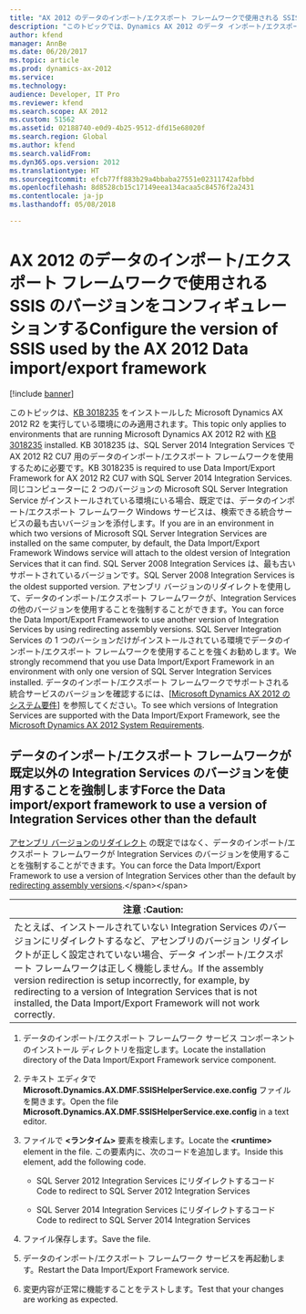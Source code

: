 ```yaml
---
title: "AX 2012 のデータのインポート/エクスポート フレームワークで使用される SSIS のバージョンをコンフィギュレーションする"
description: "このトピックでは、Dynamics AX 2012 のデータ インポート/エクスポート フレームワークで使用されている SSIS を構成する方法について説明します。"
author: kfend
manager: AnnBe
ms.date: 06/20/2017
ms.topic: article
ms.prod: dynamics-ax-2012
ms.service: 
ms.technology: 
audience: Developer, IT Pro
ms.reviewer: kfend
ms.search.scope: AX 2012
ms.custom: 51562
ms.assetid: 02188740-e0d9-4b25-9512-dfd15e68020f
ms.search.region: Global
ms.author: kfend
ms.search.validFrom: 
ms.dyn365.ops.version: 2012
ms.translationtype: HT
ms.sourcegitcommit: efcb77ff883b29a4bbaba27551e02311742afbbd
ms.openlocfilehash: 8d8528cb15c17149eea134acaa5c84576f2a2431
ms.contentlocale: ja-jp
ms.lasthandoff: 05/08/2018

---
```


# <a name="configure-the-version-of-ssis-used-by-the-ax-2012-data-importexport-framework"></a><span data-ttu-id="dde56-103">AX 2012 のデータのインポート/エクスポート フレームワークで使用される SSIS のバージョンをコンフィギュレーションする</span><span class="sxs-lookup"><span data-stu-id="dde56-103">Configure the version of SSIS used by the AX 2012 Data import/export framework</span></span>

[!include [banner](../../includes/banner.md)]

<span data-ttu-id="dde56-104">このトピックは、[KB 3018235](https://mbs2.microsoft.com/Knowledgebase/KBDisplay.aspx?scid=kb;en-us;3018235) をインストールした Microsoft Dynamics AX 2012 R2 を実行している環境にのみ適用されます。</span><span class="sxs-lookup"><span data-stu-id="dde56-104">This topic only applies to environments that are running Microsoft Dynamics AX 2012 R2 with [KB 3018235](https://mbs2.microsoft.com/Knowledgebase/KBDisplay.aspx?scid=kb;en-us;3018235) installed.</span></span> <span data-ttu-id="dde56-105">KB 3018235 は、SQL Server 2014 Integration Services で AX 2012 R2 CU7 用のデータのインポート/エクスポート フレームワークを使用するために必要です。</span><span class="sxs-lookup"><span data-stu-id="dde56-105">KB 3018235 is required to use Data Import/Export Framework for AX 2012 R2 CU7 with SQL Server 2014 Integration Services.</span></span> <span data-ttu-id="dde56-106">同じコンピューターに 2 つのバージョンの Microsoft SQL Server Integration Service がインストールされている環境にいる場合、既定では、データのインポート/エクスポート フレームワーク Windows サービスは、検索できる統合サービスの最も古いバージョンを添付します。</span><span class="sxs-lookup"><span data-stu-id="dde56-106">If you are in an environment in which two versions of Microsoft SQL Server Integration Services are installed on the same computer, by default, the Data Import/Export Framework Windows service will attach to the oldest version of Integration Services that it can find.</span></span> <span data-ttu-id="dde56-107">SQL Server 2008 Integration Services は、最も古いサポートされているバージョンです。</span><span class="sxs-lookup"><span data-stu-id="dde56-107">SQL Server 2008 Integration Services is the oldest supported version.</span></span> <span data-ttu-id="dde56-108">アセンブリ バージョンのリダイレクトを使用して、データのインポート/エクスポート フレームワークが、Integration Services の他のバージョンを使用することを強制することができます。</span><span class="sxs-lookup"><span data-stu-id="dde56-108">You can force the Data Import/Export Framework to use another version of Integration Services by using redirecting assembly versions.</span></span> <span data-ttu-id="dde56-109">SQL Server Integration Services の 1 つのバーションだけがインストールされている環境でデータのインポート/エクスポート フレームワークを使用することを強くお勧めします。</span><span class="sxs-lookup"><span data-stu-id="dde56-109">We strongly recommend that you use Data Import/Export Framework in an environment with only one version of SQL Server Integration Services installed.</span></span> <span data-ttu-id="dde56-110">データのインポート/エクスポート フレームワークでサポートされる統合サービスのバージョンを確認するには、[[Microsoft Dynamics AX 2012 のシステム要件](http://go.microsoft.com/fwlink/?LinkId=165377)] を参照してください。</span><span class="sxs-lookup"><span data-stu-id="dde56-110">To see which versions of Integration Services are supported with the Data Import/Export Framework, see the [Microsoft Dynamics AX 2012 System Requirements](http://go.microsoft.com/fwlink/?LinkId=165377).</span></span>

## <a name="force-the-data-importexport-framework-to-use-a-version-of-integration-services-other-than-the-default"></a><span data-ttu-id="dde56-111">データのインポート/エクスポート フレームワークが既定以外の Integration Services のバージョンを使用することを強制します</span><span class="sxs-lookup"><span data-stu-id="dde56-111">Force the Data import/export framework to use a version of Integration Services other than the default</span></span>
<span data-ttu-id="dde56-112">[アセンブリ バージョンのリダイレクト](https://msdn.microsoft.com/en-us/library/7wd6ex19(v=vs.110).aspx) の既定ではなく、データのインポート/エクスポート フレームワークが Integration Services のバージョンを使用することを強制することができます。</span><span class="sxs-lookup"><span data-stu-id="dde56-112">You can force the Data Import/Export Framework to use a version of Integration Services other than the default by [redirecting assembly versions](https://msdn.microsoft.com/en-us/library/7wd6ex19(v=vs.110).aspx).</span></span>

| <span data-ttu-id="dde56-113">注意 :</span><span class="sxs-lookup"><span data-stu-id="dde56-113">Caution:</span></span>                                                                                                                                                                                                    |
|-------------------------------------------------------------------------------------------------------------------------------------------------------------------------------------------------------------|
| <span data-ttu-id="dde56-114">たとえば、インストールされていない Integration Services のバージョンにリダイレクトするなど、アセンブリのバージョン リダイレクトが正しく設定されていない場合、データ インポート/エクスポート フレームワークは正しく機能しません。</span><span class="sxs-lookup"><span data-stu-id="dde56-114">If the assembly version redirection is setup incorrectly, for example, by redirecting to a version of Integration Services that is not installed, the Data Import/Export Framework will not work correctly.</span></span> |

1.  <span data-ttu-id="dde56-115">データのインポート/エクスポート フレームワーク サービス コンポーネントのインストール ディレクトリを指定します。</span><span class="sxs-lookup"><span data-stu-id="dde56-115">Locate the installation directory of the Data Import/Export Framework service component.</span></span>
2.  <span data-ttu-id="dde56-116">テキスト エディタで **Microsoft.Dynamics.AX.DMF.SSISHelperService.exe.config** ファイルを開きます。</span><span class="sxs-lookup"><span data-stu-id="dde56-116">Open the file **Microsoft.Dynamics.AX.DMF.SSISHelperService.exe.config** in a text editor.</span></span>
3.  <span data-ttu-id="dde56-117">ファイルで **&lt;ランタイム&gt;** 要素を検索します。</span><span class="sxs-lookup"><span data-stu-id="dde56-117">Locate the **&lt;runtime&gt;** element in the file.</span></span> <span data-ttu-id="dde56-118">この要素内に、次のコードを追加します。</span><span class="sxs-lookup"><span data-stu-id="dde56-118">Inside this element, add the following code.</span></span>
    -   <span data-ttu-id="dde56-119">SQL Server 2012 Integration Services にリダイレクトするコード     <assemblyBinding xmlns="urn:schemas-microsoft-com:asm.v1"> <dependentAssembly> <assemblyIdentity name="Microsoft.SqlServer.DTSPipelineWrap"
                      publicKeyToken="89845dcd8080cc91" /> <bindingRedirect oldVersion="10.0.0.0" newVersion="11.0.0.0" /> </dependentAssembly> <dependentAssembly> <assemblyIdentity name="Microsoft.SqlServer.DTSRuntimeWrap"
                      publicKeyToken="89845dcd8080cc91" /> <bindingRedirect oldVersion="10.0.0.0" newVersion="11.0.0.0" /> </dependentAssembly> <dependentAssembly> <assemblyIdentity name="Microsoft.SqlServer.ManagedDTS"
                      publicKeyToken="89845dcd8080cc91" /> <bindingRedirect oldVersion="10.0.0.0" newVersion="11.0.0.0" /> </dependentAssembly> <dependentAssembly> <assemblyIdentity name="Microsoft.SqlServer.PipelineHost"
                      publicKeyToken="89845dcd8080cc91" /> <bindingRedirect oldVersion="10.0.0.0" newVersion="11.0.0.0" /> </dependentAssembly> <dependentAssembly> <assemblyIdentity name="Microsoft.SqlServer.SQLTask"
                      publicKeyToken="89845dcd8080cc91" /> <bindingRedirect oldVersion="10.0.0.0" newVersion="11.0.0.0" /> </dependentAssembly> <dependentAssembly> <assemblyIdentity name="Microsoft.SqlServer.XmlSrc"
                      publicKeyToken="89845dcd8080cc91" /> <bindingRedirect oldVersion="10.0.0.0" newVersion="11.0.0.0" /> </dependentAssembly> </assemblyBinding></span><span class="sxs-lookup"><span data-stu-id="dde56-119">Code to redirect to SQL Server 2012 Integration Services     <assemblyBinding xmlns="urn:schemas-microsoft-com:asm.v1"> <dependentAssembly> <assemblyIdentity name="Microsoft.SqlServer.DTSPipelineWrap"
                      publicKeyToken="89845dcd8080cc91" /> <bindingRedirect oldVersion="10.0.0.0" newVersion="11.0.0.0" /> </dependentAssembly> <dependentAssembly> <assemblyIdentity name="Microsoft.SqlServer.DTSRuntimeWrap"
                      publicKeyToken="89845dcd8080cc91" /> <bindingRedirect oldVersion="10.0.0.0" newVersion="11.0.0.0" /> </dependentAssembly> <dependentAssembly> <assemblyIdentity name="Microsoft.SqlServer.ManagedDTS"
                      publicKeyToken="89845dcd8080cc91" /> <bindingRedirect oldVersion="10.0.0.0" newVersion="11.0.0.0" /> </dependentAssembly> <dependentAssembly> <assemblyIdentity name="Microsoft.SqlServer.PipelineHost"
                      publicKeyToken="89845dcd8080cc91" /> <bindingRedirect oldVersion="10.0.0.0" newVersion="11.0.0.0" /> </dependentAssembly> <dependentAssembly> <assemblyIdentity name="Microsoft.SqlServer.SQLTask"
                      publicKeyToken="89845dcd8080cc91" /> <bindingRedirect oldVersion="10.0.0.0" newVersion="11.0.0.0" /> </dependentAssembly> <dependentAssembly> <assemblyIdentity name="Microsoft.SqlServer.XmlSrc"
                      publicKeyToken="89845dcd8080cc91" /> <bindingRedirect oldVersion="10.0.0.0" newVersion="11.0.0.0" /> </dependentAssembly> </assemblyBinding></span></span>

    -   <span data-ttu-id="dde56-120">SQL Server 2014 Integration Services にリダイレクトするコード         <assemblyBinding xmlns="urn:schemas-microsoft-com:asm.v1"> <dependentAssembly> <assemblyIdentity name="Microsoft.SqlServer.DTSPipelineWrap"
                      publicKeyToken="89845dcd8080cc91" /> <bindingRedirect oldVersion="10.0.0.0" newVersion="12.0.0.0" /> </dependentAssembly> <dependentAssembly> <assemblyIdentity name="Microsoft.SqlServer.DTSRuntimeWrap"
                      publicKeyToken="89845dcd8080cc91" /> <bindingRedirect oldVersion="10.0.0.0" newVersion="12.0.0.0" /> </dependentAssembly> <dependentAssembly> <assemblyIdentity name="Microsoft.SqlServer.ManagedDTS"
                      publicKeyToken="89845dcd8080cc91" /> <bindingRedirect oldVersion="10.0.0.0" newVersion="12.0.0.0" /> </dependentAssembly> <dependentAssembly> <assemblyIdentity name="Microsoft.SqlServer.PipelineHost"
                      publicKeyToken="89845dcd8080cc91" /> <bindingRedirect oldVersion="10.0.0.0" newVersion="12.0.0.0" /> </dependentAssembly> <dependentAssembly> <assemblyIdentity name="Microsoft.SqlServer.SQLTask"
                      publicKeyToken="89845dcd8080cc91" /> <bindingRedirect oldVersion="10.0.0.0" newVersion="12.0.0.0" /> </dependentAssembly> <dependentAssembly> <assemblyIdentity name="Microsoft.SqlServer.XmlSrc"
                      publicKeyToken="89845dcd8080cc91" /> <bindingRedirect oldVersion="10.0.0.0" newVersion="12.0.0.0" /> </dependentAssembly> </assemblyBinding></span><span class="sxs-lookup"><span data-stu-id="dde56-120">Code to redirect to SQL Server 2014 Integration Services         <assemblyBinding xmlns="urn:schemas-microsoft-com:asm.v1"> <dependentAssembly> <assemblyIdentity name="Microsoft.SqlServer.DTSPipelineWrap"
                      publicKeyToken="89845dcd8080cc91" /> <bindingRedirect oldVersion="10.0.0.0" newVersion="12.0.0.0" /> </dependentAssembly> <dependentAssembly> <assemblyIdentity name="Microsoft.SqlServer.DTSRuntimeWrap"
                      publicKeyToken="89845dcd8080cc91" /> <bindingRedirect oldVersion="10.0.0.0" newVersion="12.0.0.0" /> </dependentAssembly> <dependentAssembly> <assemblyIdentity name="Microsoft.SqlServer.ManagedDTS"
                      publicKeyToken="89845dcd8080cc91" /> <bindingRedirect oldVersion="10.0.0.0" newVersion="12.0.0.0" /> </dependentAssembly> <dependentAssembly> <assemblyIdentity name="Microsoft.SqlServer.PipelineHost"
                      publicKeyToken="89845dcd8080cc91" /> <bindingRedirect oldVersion="10.0.0.0" newVersion="12.0.0.0" /> </dependentAssembly> <dependentAssembly> <assemblyIdentity name="Microsoft.SqlServer.SQLTask"
                      publicKeyToken="89845dcd8080cc91" /> <bindingRedirect oldVersion="10.0.0.0" newVersion="12.0.0.0" /> </dependentAssembly> <dependentAssembly> <assemblyIdentity name="Microsoft.SqlServer.XmlSrc"
                      publicKeyToken="89845dcd8080cc91" /> <bindingRedirect oldVersion="10.0.0.0" newVersion="12.0.0.0" /> </dependentAssembly> </assemblyBinding></span></span>

4.  <span data-ttu-id="dde56-121">ファイル保存します。</span><span class="sxs-lookup"><span data-stu-id="dde56-121">Save the file.</span></span>
5.  <span data-ttu-id="dde56-122">データのインポート/エクスポート フレームワーク サービスを再起動します。</span><span class="sxs-lookup"><span data-stu-id="dde56-122">Restart the Data Import/Export Framework service.</span></span>
6.  <span data-ttu-id="dde56-123">変更内容が正常に機能することをテストします。</span><span class="sxs-lookup"><span data-stu-id="dde56-123">Test that your changes are working as expected.</span></span>






